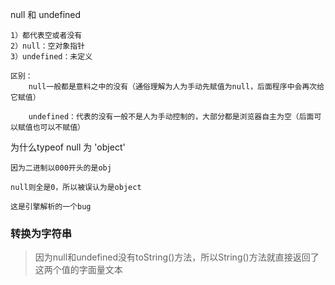 null 和 undefined

```
1）都代表空或者没有
2）null：空对象指针
3）undefined：未定义

区别：
	null一般都是意料之中的没有（通俗理解为人为手动先赋值为null，后面程序中会再次给它赋值）

	undefined：代表的没有一般不是人为手动控制的，大部分都是浏览器自主为空（后面可以赋值也可以不赋值）
```

为什么typeof null 为 'object'

```
因为二进制以000开头的是obj

null则全是0，所以被误认为是object

这是引擎解析的一个bug
```

### 转换为字符串
> 因为null和undefined没有toString()方法，所以String()方法就直接返回了这两个值的字面量文本